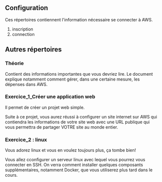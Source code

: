 ## Configuration

Ces répertoires contiennent l'information nécessaire se connecter à AWS.

1) inscription
2) connection

## Autres répertoires

### Théorie
Contient des informations importantes que vous devriez lire.
Le document explique notamment comment gérer, dans une certaine mesure, les dépenses dans AWS.

### Exercice_1_Créer une application web
Il permet de créer un projet web simple.

Suite à ce projet, vous aurez réussi à configurer un site internet sur AWS qui contiendra les informations de votre site web avec une URL publique qui vous permettra de partager VOTRE site au monde entier. 

### Exercice_2 : linux
Vous adorez linux et vous en voulez toujours plus, ça tombe bien!

Vous allez cconfigurer un serveur linux avec lequel vous pourrez vous connecter en SSH. On verra comment installer quelques composants supplémentaires, notamment Docker, que vous utiliserez plus tard dans le cours.

